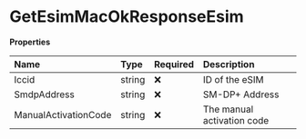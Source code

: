 # GetEsimMacOkResponseEsim

**Properties**

| Name                 | Type   | Required | Description                |
| :------------------- | :----- | :------- | :------------------------- |
| Iccid                | string | ❌       | ID of the eSIM             |
| SmdpAddress          | string | ❌       | SM-DP+ Address             |
| ManualActivationCode | string | ❌       | The manual activation code |
